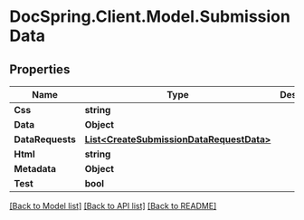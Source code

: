 # DocSpring.Client.Model.SubmissionData

## Properties

Name | Type | Description | Notes
------------ | ------------- | ------------- | -------------
**Css** | **string** |  | [optional] 
**Data** | **Object** |  | 
**DataRequests** | [**List&lt;CreateSubmissionDataRequestData&gt;**](CreateSubmissionDataRequestData.md) |  | [optional] 
**Html** | **string** |  | [optional] 
**Metadata** | **Object** |  | [optional] 
**Test** | **bool** |  | [optional] 

[[Back to Model list]](../README.md#documentation-for-models) [[Back to API list]](../README.md#documentation-for-api-endpoints) [[Back to README]](../README.md)

